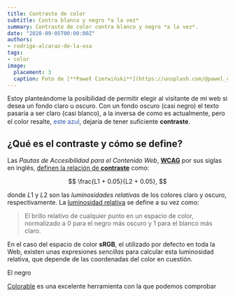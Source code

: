 ```yaml
---
title: Contraste de color
subtitle: Contra blanco y negro *a la vez*
summary: Contraste de color contra blanco y negro *a la vez*.
date: "2020-09-05T00:00:00Z"
authors:
- rodrigo-alcaraz-de-la-osa
tags:
- color
image:
  placement: 3  
  caption: Foto de [**Paweł Czerwiński**](https://unsplash.com/@pawel_czerwinski) en [Unsplash](https://unsplash.com)
---
```


Estoy planteándome la posibilidad de permitir elegir al visitante de mi web si desea un fondo claro u oscuro. Con un fondo oscuro (casi negro) el texto pasaría a ser claro (casi blanco), a la inversa de como es actualmente, pero el color resalte, <span style="color:#2a54a9;">este azul</span>, dejaría de tener suficiente **contraste**. <svg width= "1rem" height="1rem">
  <rect x="50" y="20" rx="20" ry="20" width="1rem" height="1rem"
  style="fill:red" />
</svg>

## ¿Qué es el contraste y cómo se define?
Las *Pautas de Accesibilidad para el Contenido Web*, [**WCAG**](https://www.w3.org/WAI/standards-guidelines/wcag/es) por sus siglas en inglés, [definen la relación de **contraste**](https://www.w3.org/TR/WCAG21/#dfn-contrast-ratio) como:

$$
\frac{L1 + 0.05}{L2 + 0.05},
$$

donde $L1$ y $L2$ son las *luminosidades relativas* de los colores claro y oscuro, respectivamente. La [luminosidad relativa](https://www.w3.org/TR/WCAG21/#dfn-relative-luminance) se define a su vez como:

> El brillo relativo de cualquier punto en un espacio de color, normalizado a 0 para el negro más oscuro y 1 para el blanco más claro.

En el caso del espacio de color **sRGB**, el utilizado por defecto en toda la Web, existen unas expresiones *sencillas* para calcular esta luminosidad relativa, que depende de las coordenadas del color en cuestión.

El negro

[Colorable](https://colorable.jxnblk.com/) es una excelente herramienta con la que podemos comprobar